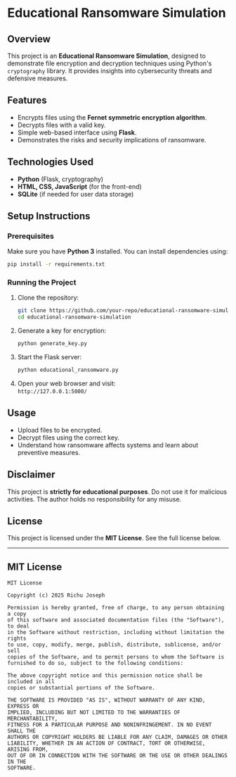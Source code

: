 # Educational Ransomware Simulation

## Overview
This project is an **Educational Ransomware Simulation**, designed to demonstrate file encryption and decryption techniques using Python's `cryptography` library. It provides insights into cybersecurity threats and defensive measures.

## Features
- Encrypts files using the **Fernet symmetric encryption algorithm**.
- Decrypts files with a valid key.
- Simple web-based interface using **Flask**.
- Demonstrates the risks and security implications of ransomware.

## Technologies Used
- **Python** (Flask, cryptography)
- **HTML, CSS, JavaScript** (for the front-end)
- **SQLite** (if needed for user data storage)

## Setup Instructions

### Prerequisites
Make sure you have **Python 3** installed. You can install dependencies using:

```sh
pip install -r requirements.txt
```

### Running the Project
1. Clone the repository:
   ```sh
   git clone https://github.com/your-repo/educational-ransomware-simulation.git
   cd educational-ransomware-simulation
   ```
2. Generate a key for encryption:
   ```sh
   python generate_key.py
   ```
3. Start the Flask server:
   ```sh
   python educational_ransomware.py
   ```
4. Open your web browser and visit:  
   `http://127.0.0.1:5000/`

## Usage
- Upload files to be encrypted.
- Decrypt files using the correct key.
- Understand how ransomware affects systems and learn about preventive measures.

## Disclaimer
This project is **strictly for educational purposes**. Do not use it for malicious activities. The author holds no responsibility for any misuse.

## License
This project is licensed under the **MIT License**. See the full license below.

---

## MIT License

```
MIT License

Copyright (c) 2025 Richu Joseph

Permission is hereby granted, free of charge, to any person obtaining a copy
of this software and associated documentation files (the "Software"), to deal
in the Software without restriction, including without limitation the rights
to use, copy, modify, merge, publish, distribute, sublicense, and/or sell
copies of the Software, and to permit persons to whom the Software is
furnished to do so, subject to the following conditions:

The above copyright notice and this permission notice shall be included in all
copies or substantial portions of the Software.

THE SOFTWARE IS PROVIDED "AS IS", WITHOUT WARRANTY OF ANY KIND, EXPRESS OR
IMPLIED, INCLUDING BUT NOT LIMITED TO THE WARRANTIES OF MERCHANTABILITY,
FITNESS FOR A PARTICULAR PURPOSE AND NONINFRINGEMENT. IN NO EVENT SHALL THE
AUTHORS OR COPYRIGHT HOLDERS BE LIABLE FOR ANY CLAIM, DAMAGES OR OTHER
LIABILITY, WHETHER IN AN ACTION OF CONTRACT, TORT OR OTHERWISE, ARISING FROM,
OUT OF OR IN CONNECTION WITH THE SOFTWARE OR THE USE OR OTHER DEALINGS IN THE
SOFTWARE.
```

